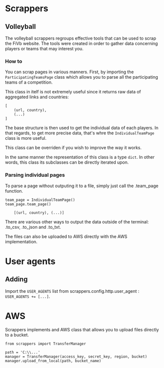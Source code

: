 # Scrappers

## Volleyball

The volleyball scrappers regroups effective tools that can be used to scrap the FiVb website. The tools were created in order to gather data concerning players or teams that may interest you.

### How to

You can scrap pages in various manners. First, by importing the `ParticipatingTeamsPage` class which allows you to parse all the participating teams of a competition.

This class in itelf is not extremely useful since it returns raw data of aggregated links and countries:

```
[
    (url, country),
    (...)
]
```

The base structure is then used to get the individual data of each players. In that regards, to get more precise data, that's whre the `IndividualTeamPage` class is more useful.

This class can be overriden if you wish to improve the way it works.

In the same manner the representation of this class is a type `dict`. In other words, this class its subclasses can be directly iterated upon.

### Parsing individual pages

To parse a page without outputing it to a file, simply just call the .team_page function.

```
team_page = IndividualTeamPage()
team_page.team_page()

    [(url, country), (...)]
```

There are various other ways to output the data outside of the terminal: .to_csv, .to_json and .to_txt.

The files can also be uploaded to AWS directly with the AWS implementation.


# User agents
## Adding
Import the `USER_AGENTS` list from scrappers.config.http.user_agent : `USER_AGENTS += [...]`.

# AWS

Scrappers implements and AWS class that allows you to upload files directly to a bucket.

```
from scrappers import TransferManager

path = 'C:\\...'
manager = TransferManager(access_key, secret_key, region, bucket)
manager.upload_from_local(path, bucket_name)
```
